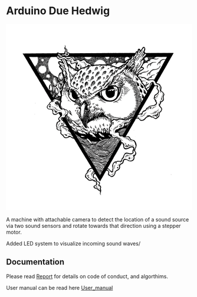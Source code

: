 # Arduino Due Hedwig


![alt text](https://github.com/vagifaliyev/arduino-hedwig/blob/master/images/tiger-owl-illo.jpg)

A machine with attachable camera to detect the location of a sound source 
via two sound sensors and rotate towards that direction using a stepper motor.

Added LED system to visualize incoming sound waves/

## Documentation 

Please read [Report](https://github.com/vagifaliyev/arduino-hedwig/blob/master/computing.pdf) for details on code of conduct, and algorthims.

User manual can be read here [User_manual](https://github.com/vagifaliyev/arduino-hedwig/blob/master/user%20manual%20.pdf)

